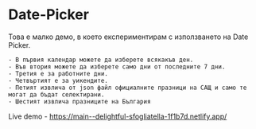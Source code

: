 # Date-Picker

Това е малко демо, в което експериментирам с използването на Date Picker.

    - В първия календар можете да изберете всякакъв ден.
    - Във втория можете да изберете само дни от последните 7 дни.
    - Третия е за работните дни.
    - Четвъртият е за уикендите.
    - Петият извлича от json файл официалните празници на САЩ и само те могат да бъдат селектирани.
    - Шестият извлича празниците на България

Live demo - https://main--delightful-sfogliatella-1f1b7d.netlify.app/
